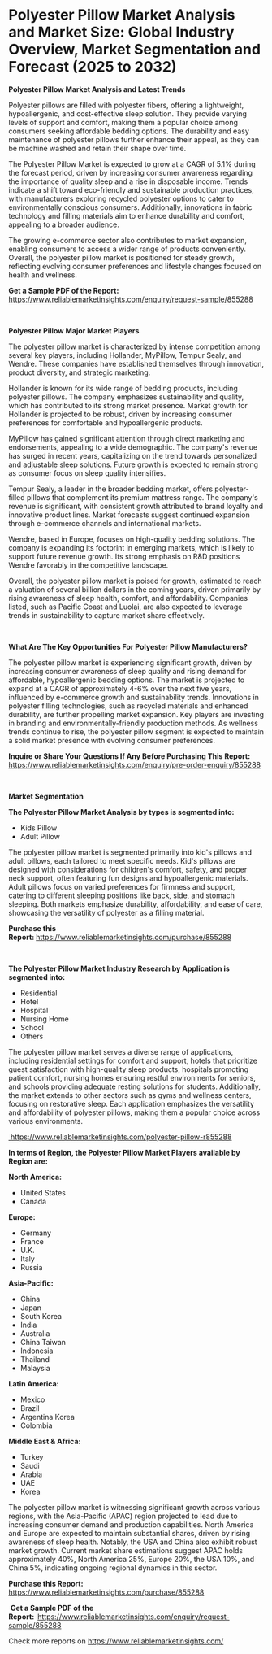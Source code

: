 <p><h1>Polyester Pillow Market Analysis and Market Size: Global Industry Overview, Market Segmentation and Forecast (2025 to 2032)</h1></p><p><strong>Polyester Pillow Market Analysis and Latest Trends</strong></p>
<p><p>Polyester pillows are filled with polyester fibers, offering a lightweight, hypoallergenic, and cost-effective sleep solution. They provide varying levels of support and comfort, making them a popular choice among consumers seeking affordable bedding options. The durability and easy maintenance of polyester pillows further enhance their appeal, as they can be machine washed and retain their shape over time.</p><p>The Polyester Pillow Market is expected to grow at a CAGR of 5.1% during the forecast period, driven by increasing consumer awareness regarding the importance of quality sleep and a rise in disposable income. Trends indicate a shift toward eco-friendly and sustainable production practices, with manufacturers exploring recycled polyester options to cater to environmentally conscious consumers. Additionally, innovations in fabric technology and filling materials aim to enhance durability and comfort, appealing to a broader audience.</p><p>The growing e-commerce sector also contributes to market expansion, enabling consumers to access a wider range of products conveniently. Overall, the polyester pillow market is positioned for steady growth, reflecting evolving consumer preferences and lifestyle changes focused on health and wellness.</p></p>
<p><strong>Get a Sample PDF of the Report:&nbsp;</strong> <a href="https://www.reliablemarketinsights.com/enquiry/request-sample/855288?utm_campaign=2004&utm_medium=2&utm_source=Github&utm_content=ia&utm_term=07022025&utm_id=polyester-pillow">https://www.reliablemarketinsights.com/enquiry/request-sample/855288</a></p>
<p>&nbsp;</p>
<p><strong>Polyester Pillow Major Market Players</strong></p>
<p><p>The polyester pillow market is characterized by intense competition among several key players, including Hollander, MyPillow, Tempur Sealy, and Wendre. These companies have established themselves through innovation, product diversity, and strategic marketing.</p><p>Hollander is known for its wide range of bedding products, including polyester pillows. The company emphasizes sustainability and quality, which has contributed to its strong market presence. Market growth for Hollander is projected to be robust, driven by increasing consumer preferences for comfortable and hypoallergenic products. </p><p>MyPillow has gained significant attention through direct marketing and endorsements, appealing to a wide demographic. The company's revenue has surged in recent years, capitalizing on the trend towards personalized and adjustable sleep solutions. Future growth is expected to remain strong as consumer focus on sleep quality intensifies.</p><p>Tempur Sealy, a leader in the broader bedding market, offers polyester-filled pillows that complement its premium mattress range. The company's revenue is significant, with consistent growth attributed to brand loyalty and innovative product lines. Market forecasts suggest continued expansion through e-commerce channels and international markets.</p><p>Wendre, based in Europe, focuses on high-quality bedding solutions. The company is expanding its footprint in emerging markets, which is likely to support future revenue growth. Its strong emphasis on R&D positions Wendre favorably in the competitive landscape.</p><p>Overall, the polyester pillow market is poised for growth, estimated to reach a valuation of several billion dollars in the coming years, driven primarily by rising awareness of sleep health, comfort, and affordability. Companies listed, such as Pacific Coast and Luolai, are also expected to leverage trends in sustainability to capture market share effectively.</p></p>
<p>&nbsp;</p>
<p><strong>What Are The Key Opportunities For Polyester Pillow Manufacturers?</strong></p>
<p><p>The polyester pillow market is experiencing significant growth, driven by increasing consumer awareness of sleep quality and rising demand for affordable, hypoallergenic bedding options. The market is projected to expand at a CAGR of approximately 4-6% over the next five years, influenced by e-commerce growth and sustainability trends. Innovations in polyester filling technologies, such as recycled materials and enhanced durability, are further propelling market expansion. Key players are investing in branding and environmentally-friendly production methods. As wellness trends continue to rise, the polyester pillow segment is expected to maintain a solid market presence with evolving consumer preferences.</p></p>
<p><strong>Inquire or Share Your Questions If Any Before Purchasing This Report:</strong> <a href="https://www.reliablemarketinsights.com/enquiry/pre-order-enquiry/855288?utm_campaign=2004&utm_medium=2&utm_source=Github&utm_content=ia&utm_term=07022025&utm_id=polyester-pillow">https://www.reliablemarketinsights.com/enquiry/pre-order-enquiry/855288</a></p>
<p>&nbsp;</p>
<p><strong>Market Segmentation</strong></p>
<p><strong>The Polyester Pillow Market Analysis by types is segmented into:</strong></p>
<p><ul><li>Kids Pillow</li><li>Adult Pillow</li></ul></p>
<p><p>The polyester pillow market is segmented primarily into kid's pillows and adult pillows, each tailored to meet specific needs. Kid's pillows are designed with considerations for children's comfort, safety, and proper neck support, often featuring fun designs and hypoallergenic materials. Adult pillows focus on varied preferences for firmness and support, catering to different sleeping positions like back, side, and stomach sleeping. Both markets emphasize durability, affordability, and ease of care, showcasing the versatility of polyester as a filling material.</p></p>
<p><strong>Purchase this Report:&nbsp;</strong><a href="https://www.reliablemarketinsights.com/purchase/855288?utm_campaign=2004&utm_medium=2&utm_source=Github&utm_content=ia&utm_term=07022025&utm_id=polyester-pillow">https://www.reliablemarketinsights.com/purchase/855288</a></p>
<p>&nbsp;</p>
<p><strong>The Polyester Pillow Market Industry Research by Application is segmented into:</strong></p>
<p><ul><li>Residential</li><li>Hotel</li><li>Hospital</li><li>Nursing Home</li><li>School</li><li>Others</li></ul></p>
<p><p>The polyester pillow market serves a diverse range of applications, including residential settings for comfort and support, hotels that prioritize guest satisfaction with high-quality sleep products, hospitals promoting patient comfort, nursing homes ensuring restful environments for seniors, and schools providing adequate resting solutions for students. Additionally, the market extends to other sectors such as gyms and wellness centers, focusing on restorative sleep. Each application emphasizes the versatility and affordability of polyester pillows, making them a popular choice across various environments.</p></p>
<p><a href="https://www.reliablemarketinsights.com/polyester-pillow-r855288?utm_campaign=2004&utm_medium=2&utm_source=Github&utm_content=ia&utm_term=07022025&utm_id=polyester-pillow">&nbsp;https://www.reliablemarketinsights.com/polyester-pillow-r855288</a></p>
<p><strong>In terms of Region, the Polyester Pillow Market Players available by Region are:</strong></p>
<p>
    <p> <strong> North America: </strong>
        <ul>
            <li>United States</li>
            <li>Canada</li>
        </ul>
        </p> 
    <p> <strong> Europe: </strong>
        <ul>
            <li>Germany</li>
            <li>France</li>
            <li>U.K.</li>
            <li>Italy</li>
            <li>Russia</li>
        </ul>
        </p> 
    <p> <strong> Asia-Pacific: </strong>
        <ul>
            <li>China</li>
            <li>Japan</li>
            <li>South Korea</li>
            <li>India</li>
            <li>Australia</li>
            <li>China Taiwan</li>
            <li>Indonesia</li>
            <li>Thailand</li>
            <li>Malaysia</li>
        </ul>
        </p> 
    <p> <strong> Latin America: </strong>
        <ul>
            <li>Mexico</li>
            <li>Brazil</li>
            <li>Argentina Korea</li>
            <li>Colombia</li>
        </ul>
        </p> 
    <p> <strong> Middle East & Africa: </strong>
        <ul>
            <li>Turkey</li>
            <li>Saudi</li>
            <li>Arabia</li>
            <li>UAE</li>
            <li>Korea</li>
        </ul>
    </p>
    </p>
<p><p>The polyester pillow market is witnessing significant growth across various regions, with the Asia-Pacific (APAC) region projected to lead due to increasing consumer demand and production capabilities. North America and Europe are expected to maintain substantial shares, driven by rising awareness of sleep health. Notably, the USA and China also exhibit robust market growth. Current market share estimations suggest APAC holds approximately 40%, North America 25%, Europe 20%, the USA 10%, and China 5%, indicating ongoing regional dynamics in this sector.</p></p>
<p><strong>Purchase this Report: </strong><a href="https://www.reliablemarketinsights.com/purchase/855288?utm_campaign=2004&utm_medium=2&utm_source=Github&utm_content=ia&utm_term=07022025&utm_id=polyester-pillow">https://www.reliablemarketinsights.com/purchase/855288</a></p>
<p>&nbsp;<strong>Get a Sample PDF of the Report:&nbsp;&nbsp;</strong><a href="https://www.reliablemarketinsights.com/enquiry/request-sample/855288?utm_campaign=2004&utm_medium=2&utm_source=Github&utm_content=ia&utm_term=07022025&utm_id=polyester-pillow">https://www.reliablemarketinsights.com/enquiry/request-sample/855288</a></p>
<p><strong></strong></p>
<p>Check more reports on <a href="https://www.reliablemarketinsights.com/?utm_campaign=2004&utm_medium=2&utm_source=Github&utm_content=ia&utm_term=07022025&utm_id=polyester-pillow">https://www.reliablemarketinsights.com/</a></p>